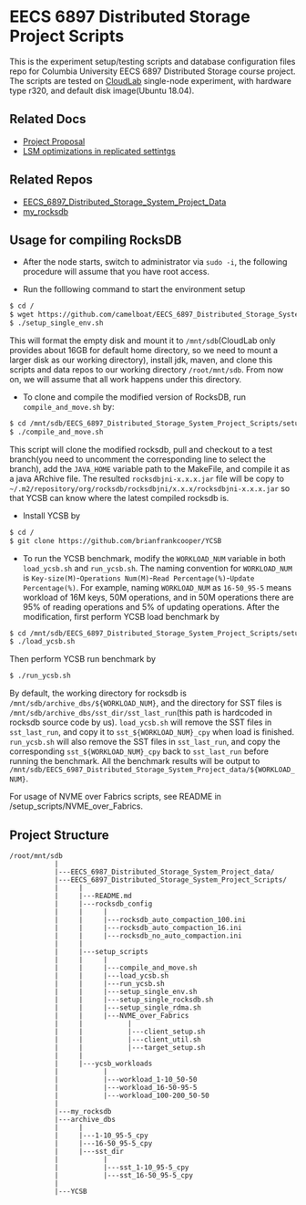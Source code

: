# EECS 6897 Distributed Storage Project Scripts
This is the experiment setup/testing scripts and database configuration files repo for Columbia University EECS 6897 Distributed Storage course project. The scripts are tested on [CloudLab](https://www.cloudlab.us/) single-node experiment, with hardware type r320, and default disk image(Ubuntu 18.04).

## Related Docs
- [Project Proposal](https://docs.google.com/document/d/10Lm-jubDBOmU9yy7izu_UKHuwxQAzoYct9zt2_DgtAY/edit?usp=sharing)
- [LSM optimizations in replicated settintgs](https://docs.google.com/document/d/17Gpa3x4bHyFTy2qgquJNm5kQGSuB3quuTmNIL1x4Qeg/edit?usp=sharing)

## Related Repos
- [EECS_6897_Distributed_Storage_System_Project_Data](https://github.com/camelboat/EECS_6897_Distributed_Storage_System_Project_Data)
- [my_rocksdb](https://github.com/camelboat/my_rocksdb)

## Usage for compiling RocksDB
- After the node starts, switch to administrator via `sudo -i`, the following procedure will assume that you have root access.

- Run the folllowing command to start the environment setup
``` bash
$ cd /
$ wget https://github.com/camelboat/EECS_6897_Distributed_Storage_System_Project_Scripts/blob/master/setup_scripts/setup_single_env.sh
$ ./setup_single_env.sh
```
This will format the empty disk and mount it to `/mnt/sdb`(CloudLab only provides about 16GB for default home directory, so we need to mount a larger disk as our working directory), install jdk, maven, and clone this scripts and data repos to our working directory `/root/mnt/sdb`. From now on, we will assume that all work happens under this directory.

- To clone and compile the modified version of RocksDB, run `compile_and_move.sh` by:
``` bash
$ cd /mnt/sdb/EECS_6897_Distributed_Storage_System_Project_Scripts/setup_scripts/
$ ./compile_and_move.sh
```
This script will clone the modified rocksdb, pull and checkout to a test branch(you need to uncomment the corresponding line to select the branch), add the `JAVA_HOME` variable path to the MakeFile, and compile it as a java ARchive file. The resulted `rocksdbjni-x.x.x.jar` file will be copy to `~/.m2/repository/org/rocksdb/rocksdbjni/x.x.x/rocksdbjni-x.x.x.jar` so that YCSB can know where the latest compiled rocksdb is.

- Install YCSB by
``` bash
$ cd /
$ git clone https://github.com/brianfrankcooper/YCSB
```

- To run the YCSB benchmark, modify the `WORKLOAD_NUM` variable in both `load_ycsb.sh` and `run_ycsb.sh`. The naming convention for `WORKLOAD_NUM` is `Key-size(M)`-`Operations Num(M)`-`Read Percentage(%)`-`Update Percentage(%)`. For example, naming `WORKLOAD_NUM` as `16-50_95-5` means workload of 16M keys, 50M operations, and in 50M operations there are 95% of reading operations and 5% of updating operations. After the modification, first perform YCSB load benchmark by
``` bash
$ cd /mnt/sdb/EECS_6897_Distributed_Storage_System_Project_Scripts/setup_scripts/
$ ./load_ycsb.sh
```
Then perform YCSB run benchmark by
``` bash
$ ./run_ycsb.sh
```
By default, the working directory for rocksdb is `/mnt/sdb/archive_dbs/${WORKLOAD_NUM}`, and the directory for SST files is `/mnt/sdb/archive_dbs/sst_dir/sst_last_run`(this path is hardcoded in rocksdb source code by us). `load_ycsb.sh` will remove the SST files in `sst_last_run`, and copy it to `sst_${WORKLOAD_NUM}_cpy` when load is finished. `run_ycsb.sh` will also remove the SST files in `sst_last_run`, and copy the corresponding `sst_${WORKLOAD_NUM}_cpy` back to `sst_last_run` before running the benchmark. All the benchmark results will be output to `/mnt/sdb/EECS_6987_Distributed_Storage_System_Project_data/${WORKLOAD_NUM}`.

For usage of NVME over Fabrics scripts, see README in /setup_scripts/NVME_over_Fabrics.

## Project Structure

```
/root/mnt/sdb
           |
           |---EECS_6987_Distributed_Storage_System_Project_data/
           |---EECS_6897_Distributed_Storage_System_Project_Scripts/
           |     |
           |     |---README.md
           |     |---rocksdb_config
           |     |     |
           |     |     |---rocksdb_auto_compaction_100.ini
           |     |     |---rocksdb_auto_compaction_16.ini
           |     |     |---rocksdb_no_auto_compaction.ini
           |     |
           |     |---setup_scripts
           |     |     |
           |     |     |---compile_and_move.sh
           |     |     |---load_ycsb.sh
           |     |     |---run_ycsb.sh
           |     |     |---setup_single_env.sh
           |     |     |---setup_single_rocksdb.sh
           |     |     |---setup_single_rdma.sh
           |     |     |---NVME_over_Fabrics
           |     |           |
           |     |           |---client_setup.sh
           |     |           |---client_util.sh
           |     |           |---target_setup.sh
           |     |
           |     |---ycsb_workloads
           |           |
           |           |---workload_1-10_50-50
           |           |---workload_16-50-95-5
           |           |---workload_100-200_50-50
           |            
           |---my_rocksdb
           |---archive_dbs
           |     |
           |     |---1-10_95-5_cpy
           |     |---16-50_95-5_cpy
           |     |---sst_dir
           |           |
           |           |---sst_1-10_95-5_cpy
           |           |---sst_16-50_95-5_cpy
           |
           |---YCSB

```
